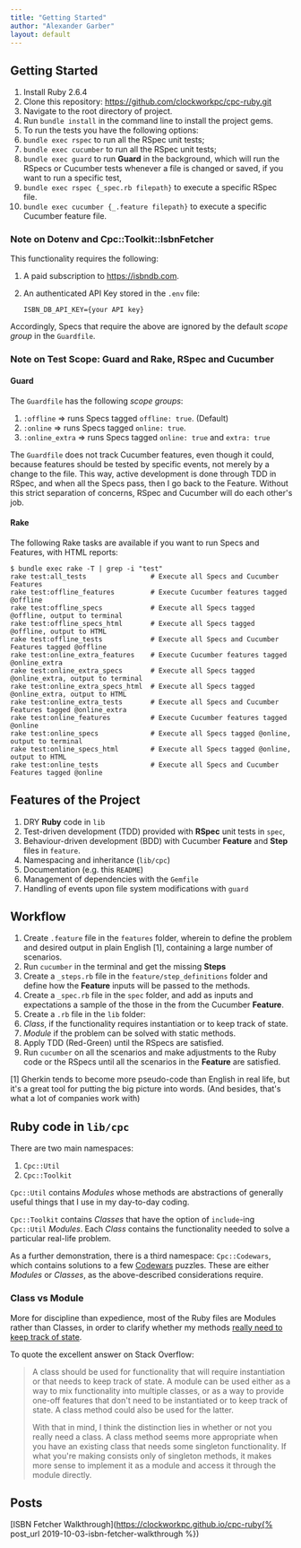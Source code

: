 ```yaml
---
title: "Getting Started"
author: "Alexander Garber"
layout: default
---
```


## Getting Started

1. Install Ruby 2.6.4
1. Clone this repository: https://github.com/clockworkpc/cpc-ruby.git
1. Navigate to the root directory of project.
1. Run `bundle install` in the command line to install the project gems.
1. To run the tests you have the following options:
  1. `bundle exec rspec` to run all the RSpec unit tests;
  1. `bundle exec cucumber` to run all the RSpec unit tests;
  1. `bundle exec guard` to run **Guard** in the background, which will run the RSpecs or Cucumber tests whenever a file is changed or saved, if you want to run a specific test,
  1. `bundle exec rspec {_spec.rb filepath}` to execute a specific RSpec file.
  1. `bundle exec cucumber {_.feature filepath}` to execute a specific Cucumber feature file.

### Note on Dotenv and Cpc::Toolkit::IsbnFetcher

This functionality requires the following:

1. A paid subscription to https://isbndb.com.
2. An authenticated API Key stored in the `.env` file:

    `ISBN_DB_API_KEY={your API key}`

Accordingly, Specs that require the above are ignored by the default *scope group* in the `Guardfile`.

### Note on Test Scope: Guard and Rake, RSpec and Cucumber

#### Guard

The `Guardfile` has the following *scope groups*:

1. `:offline` => runs Specs tagged `offline: true`. (Default)
2. `:online` => runs Specs tagged `online: true`.
3. `:online_extra` => runs Specs tagged `online: true` and `extra: true`

The `Guardfile` does not track Cucumber features, even though it could, because features should be tested by specific events, not merely by a change to the file.  This way, active development is done through TDD in RSpec, and when all the Specs pass, then I go back to the Feature.  Without this strict separation of concerns, RSpec and Cucumber will do each other's job.

#### Rake

The following Rake tasks are available if you want to run Specs and Features, with HTML reports:

```shell
$ bundle exec rake -T | grep -i "test"
rake test:all_tests                # Execute all Specs and Cucumber Features
rake test:offline_features         # Execute Cucumber features tagged @offline
rake test:offline_specs            # Execute all Specs tagged @offline, output to terminal
rake test:offline_specs_html       # Execute all Specs tagged @offline, output to HTML
rake test:offline_tests            # Execute all Specs and Cucumber Features tagged @offline
rake test:online_extra_features    # Execute Cucumber features tagged @online_extra
rake test:online_extra_specs       # Execute all Specs tagged @online_extra, output to terminal
rake test:online_extra_specs_html  # Execute all Specs tagged @online_extra, output to HTML
rake test:online_extra_tests       # Execute all Specs and Cucumber Features tagged @online_extra
rake test:online_features          # Execute Cucumber features tagged @online
rake test:online_specs             # Execute all Specs tagged @online, output to terminal
rake test:online_specs_html        # Execute all Specs tagged @online, output to HTML
rake test:online_tests             # Execute all Specs and Cucumber Features tagged @online
```

## Features of the Project

1. DRY **Ruby** code in `lib`
1. Test-driven development (TDD) provided with **RSpec** unit tests in `spec`,   
1. Behaviour-driven development (BDD) with Cucumber **Feature** and **Step** files in `feature`.
1. Namespacing and inheritance (`lib/cpc`)
1. Documentation (e.g. this `README`)
1. Management of dependencies with the `Gemfile`
1. Handling of events upon file system modifications with `guard`

## Workflow

1. Create `.feature` file in the `features` folder, wherein to define the problem and desired output in plain English [1], containing a large number of scenarios.
1. Run `cucumber` in the terminal and get the missing **Steps**
1. Create a `_steps.rb` file in the `feature/step_definitions` folder and define how the **Feature** inputs will be passed to the methods.
1. Create a `_spec.rb` file in the `spec` folder, and add as inputs and expectations a sample of the  those in the from the Cucumber **Feature**.
1. Create a `.rb` file in the `lib` folder:
  1. *Class*, if the functionality requires instantiation or to keep track of state.
  1. *Module* if the problem can be solved with static methods.
1. Apply TDD (Red-Green) until the RSpecs are satisfied.
1. Run `cucumber` on all the scenarios and make adjustments to the Ruby code or the RSpecs until all the scenarios in the **Feature** are satisfied.

[1] Gherkin tends to become more pseudo-code than English in real life, but it's a great tool for putting the big picture into words.  (And besides, that's what a lot of companies work with)

## Ruby code in `lib/cpc`

There are two main namespaces:
1. `Cpc::Util`
1. `Cpc::Toolkit`

`Cpc::Util` contains *Modules* whose methods are abstractions of generally useful things that I use in my day-to-day coding.

`Cpc::Toolkit` contains *Classes* that have the option of `include`-ing `Cpc::Util` *Modules*.  Each *Class* contains the functionality needed to solve a particular real-life problem.

As a further demonstration, there is a third namespace: `Cpc::Codewars`, which contains solutions to a few [Codewars](https://www.codewars.com) puzzles.  These are either *Modules* or *Classes*, as the above-described considerations require.

### Class vs Module

More for discipline than expedience, most of the Ruby files are Modules rather than Classes, in order to clarify whether my methods [really need to keep track of state](https://stackoverflow.com/questions/2671545/when-to-use-a-module-and-when-to-use-a-class).

To quote the excellent answer on Stack Overflow:

> A class should be used for functionality that will require instantiation or that needs to keep track of state. A module can be used either as a way to mix functionality into multiple classes, or as a way to provide one-off features that don't need to be instantiated or to keep track of state. A class method could also be used for the latter.
>
> With that in mind, I think the distinction lies in whether or not you really need a class. A class method seems more appropriate when you have an existing class that needs some singleton functionality. If what you're making consists only of singleton methods, it makes more sense to implement it as a module and access it through the module directly.

## Posts

[ISBN Fetcher Walkthrough](https://clockworkpc.github.io/cpc-ruby{% post_url 2019-10-03-isbn-fetcher-walkthrough %})

